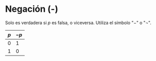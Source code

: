 # Negación (-)
Solo es verdadera si $p$ es falsa, o viceversa. Utiliza el símbolo "$-$" o "$\lnot$".

| $p$ | $-p$ |
| --- | ---- |
| 0   | 1    |
| 1   | 0    |
